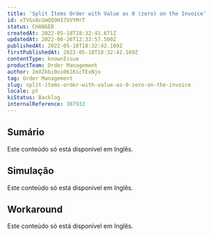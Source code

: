 ```yaml
---
title: 'Split Items Order with Value as 0 (zero) on the Invoice'
id: xTVGx8cGmQQ9HI7VVYMrT
status: CHANGED
createdAt: 2022-05-18T18:32:41.671Z
updatedAt: 2022-06-26T12:33:57.500Z
publishedAt: 2022-05-18T18:32:42.169Z
firstPublishedAt: 2022-05-18T18:32:42.169Z
contentType: knownIssue
productTeam: Order Management
author: 2mXZkbi0oi061KicTExNjo
tag: Order Management
slug: split-items-order-with-value-as-0-zero-on-the-invoice
locale: pt
kiStatus: Backlog
internalReference: 387933
---
```


## Sumário

<div class="alert alert-warning">
  <p>Este conteúdo só está disponível em Inglês.</p>
</div>

## Simulação

<div class="alert alert-warning">
  <p>Este conteúdo só está disponível em Inglês.</p>
</div>

## Workaround

<div class="alert alert-warning">
  <p>Este conteúdo só está disponível em Inglês.</p>
</div>

